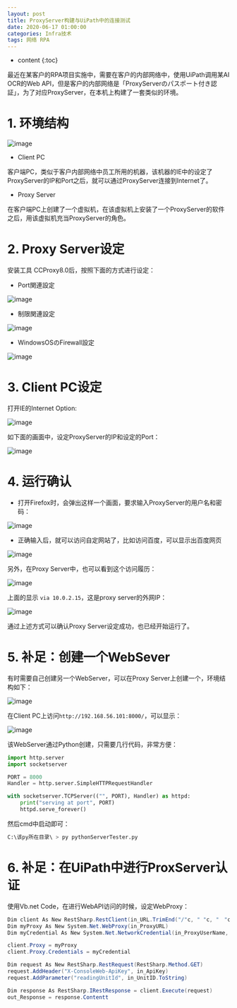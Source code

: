 ```yaml
---
layout: post
title: ProxyServer构建与UiPath中的连接测试
date: 2020-06-17 01:00:00
categories: Infra技术
tags: 网络 RPA
---
```

* content
{:toc}

最近在某客户的RPA项目实施中，需要在客户的内部网络中，使用UiPath调用某AI OCR的Web API，但是客户的内部网络是「ProxyServerのパスポート付き認証」，为了对应ProxyServer，在本机上构建了一套类似的环境。

# 1. 环境结构

![image](https://user-images.githubusercontent.com/18595935/84871282-4fa7ee80-b0bb-11ea-9cd9-e877e7375e54.png)

- Client PC

客户端PC，类似于客户内部网络中员工所用的机器，该机器的IE中的设定了ProxyServer的IP和Port之后，就可以通过ProxyServer连接到Internet了。

- Proxy Server

在客户端PC上创建了一个虚拟机，在该虚拟机上安装了一个ProxyServer的软件之后，用该虚拟机充当ProxyServer的角色。

# 2. Proxy Server设定

安装工具 CCProxy8.0后，按照下面的方式进行设定：

- Port関連設定

![image](https://user-images.githubusercontent.com/18595935/84874194-386b0000-b0bf-11ea-9680-76f631323c5a.png)

- 制限関連設定

![image](https://user-images.githubusercontent.com/18595935/84874206-3dc84a80-b0bf-11ea-941c-9c55dc476831.png)

- WindowsOSのFirewall設定

![image](https://user-images.githubusercontent.com/18595935/84874216-41f46800-b0bf-11ea-9130-7c299052d139.png)

# 3. Client PC设定

打开IE的Internet Option:

![image](https://user-images.githubusercontent.com/18595935/84874675-ec6c8b00-b0bf-11ea-8176-a825263681e4.png)

如下面的画面中，设定ProxyServer的IP和设定的Port：

![image](https://user-images.githubusercontent.com/18595935/84874810-17ef7580-b0c0-11ea-89e3-bde937b385db.png)


# 4. 运行确认

- 打开Firefox时，会弹出这样一个画面，要求输入ProxyServer的用户名和密码：

![image](https://user-images.githubusercontent.com/18595935/84875299-c1366b80-b0c0-11ea-9e9d-6cde29347026.png)

- 正确输入后，就可以访问自定网站了，比如访问百度，可以显示出百度网页

![image](https://user-images.githubusercontent.com/18595935/84876917-ca283c80-b0c2-11ea-9701-12932353a968.png)

另外，在Proxy Server中，也可以看到这个访问履历：

![image](https://user-images.githubusercontent.com/18595935/84876764-8df4dc00-b0c2-11ea-9b9a-013218018665.png)

上面的显示 `via 10.0.2.15`，这是proxy server的外网IP：

![image](https://user-images.githubusercontent.com/18595935/84877311-4f135600-b0c3-11ea-99ae-65e9139cfbde.png)


通过上述方式可以确认Proxy Server设定成功，也已经开始运行了。

# 5. 补足：创建一个WebSever

有时需要自己创建另一个WebServer，可以在Proxy Server上创建一个，环境结构如下：

![image](https://user-images.githubusercontent.com/18595935/84878053-42dbc880-b0c4-11ea-8aaa-bdd1c6357986.png)

在Client PC上访问`http://192.168.56.101:8000/`，可以显示：

![image](https://user-images.githubusercontent.com/18595935/84878169-6e5eb300-b0c4-11ea-913a-7fbddfbf6a6c.png)

该WebServer通过Python创建，只需要几行代码，非常方便：

```python
import http.server
import socketserver

PORT = 8000
Handler = http.server.SimpleHTTPRequestHandler

with socketserver.TCPServer(("", PORT), Handler) as httpd:
    print("serving at port", PORT)
    httpd.serve_forever()
```

然后cmd中启动即可：

```python
C:\该py所在目录\ > py pythonServerTester.py
```

# 6. 补足：在UiPath中进行ProxServer认证

使用Vb.net Code，在进行WebAPI访问的时候，设定WebProxy：

```csharp
Dim client As New RestSharp.RestClient(in_URL.TrimEnd("/"c, " "c, "　"c) + "/ConsoleWeb/api/v1/reading/units")
Dim myProxy As New System.Net.WebProxy(in_ProxyURL)
Dim myCredential As New System.Net.NetworkCredential(in_ProxyUserName, in_ProxyPassword)

client.Proxy = myProxy
client.Proxy.Credentials = myCredential

Dim request As New RestSharp.RestRequest(RestSharp.Method.GET)
request.AddHeader("X-ConsoleWeb-ApiKey", in_ApiKey)
request.AddParameter("readingUnitId", in_UnitID.ToString)

Dim response As RestSharp.IRestResponse = client.Execute(request)
out_Response = response.Contentt
```